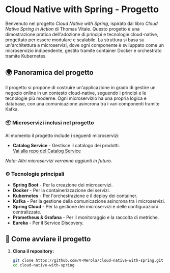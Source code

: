 # Cloud Native with Spring - Progetto

Benvenuto nel progetto *Cloud Native with Spring*, ispirato dal libro *Cloud Native Spring in Action* di Thomas Vitale. Questo progetto è una dimostrazione pratica dell'adozione di principi e tecnologie cloud-native, progettato per essere modulare e scalabile. La struttura si basa su un'architettura a microservizi, dove ogni componente è sviluppato come un microservizio indipendente, gestito tramite container Docker e orchestrato tramite Kubernetes.

## 🌍 Panoramica del progetto

Il progetto si propone di costruire un'applicazione in grado di gestire un negozio online in un contesto cloud-native, seguendo i principi e le tecnologie più moderne. Ogni microservizio ha una propria logica e database, con una comunicazione asincrona tra i vari componenti tramite Kafka.

### 📦 Microservizi inclusi nel progetto
Al momento il progetto include i seguenti microservizi:

- **Catalog Service** - Gestisce il catalogo dei prodotti.  
  [Vai alla repo del Catalog Service](https://github.com/V-Merola/catalog-service)

_Nota: Altri microservizi verranno aggiunti in futuro._

### ⚙️ Tecnologie principali
- **Spring Boot** - Per la creazione dei microservizi.
- **Docker** - Per la containerizzazione dei servizi.
- **Kubernetes** - Per l'orchestrazione e il deploy dei container.
- **Kafka** - Per la gestione della comunicazione asincrona tra i microservizi.
- **Spring Cloud** - Per la gestione dei microservizi e delle configurazioni centralizzate.
- **Prometheus & Grafana** - Per il monitoraggio e la raccolta di metriche.
- **Eureka** - Per il Service Discovery.

## 🚀 Come avviare il progetto

1. **Clona il repository:**

   ```bash
   git clone https://github.com/V-Merola/cloud-native-with-spring.git
   cd cloud-native-with-spring
